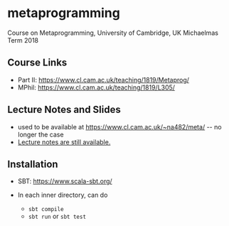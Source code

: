 # metaprogramming

Course on Metaprogramming, University of Cambridge, UK
Michaelmas Term 2018

## Course Links

- Part II: https://www.cl.cam.ac.uk/teaching/1819/Metaprog/
- MPhil: https://www.cl.cam.ac.uk/teaching/1819/L305/

## Lecture Notes and Slides

- used to be available at https://www.cl.cam.ac.uk/~na482/meta/ -- no longer the case
- [Lecture notes are still available.](https://namin.seas.harvard.edu/files/namin/files/metaprogramming-lecture-notes.pdf)

## Installation

- SBT: https://www.scala-sbt.org/

- In each inner directory, can do
  * `sbt compile`
  * `sbt run` or `sbt test`
